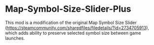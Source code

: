 # Map-Symbol-Size-Slider-Plus

This mod is a modification of the original Map Symbol Size Slider (https://steamcommunity.com/sharedfiles/filedetails/?id=2734705913), which adds ability to preserve selected symbol size between game launches.